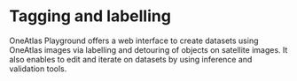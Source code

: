 # Tagging and labelling

OneAtlas Playground offers a web interface to create datasets using OneAtlas images via labelling and detouring of objects on satellite images. It also enables to edit and iterate on datasets by using inference and validation tools.
